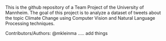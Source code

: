 This is the github repository of a Team Project of the University of Mannheim.
The goal of this project is to analyze a dataset of tweets about the topic Climate Change using Computer Vision and Natural Language Processing techniques.

Contributors/Authors:
@mkleinma
.....
add things
